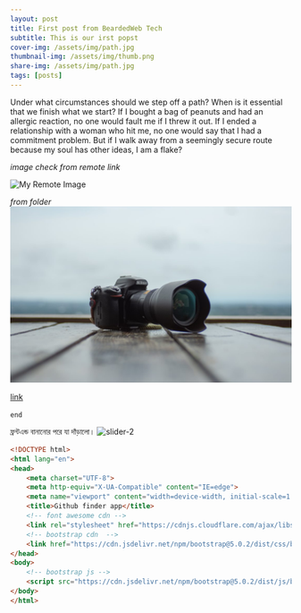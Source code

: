 ```yaml
---
layout: post
title: First post from BeardedWeb Tech
subtitle: This is our irst popst
cover-img: /assets/img/path.jpg
thumbnail-img: /assets/img/thumb.png
share-img: /assets/img/path.jpg
tags: [posts]
---
```


Under what circumstances should we step off a path? When is it essential that we finish what we start? If I bought a bag of peanuts and had an allergic reaction, no one would fault me if I threw it out. If I ended a relationship with a woman who hit me, no one would say that I had a commitment problem. But if I walk away from a seemingly secure route because my soul has other ideas, I am a flake?

_image check from remote link_

![My Remote Image](https://seancdavis.imgix.net/posts/210130/orange--github-image.png?ixlib=js-3.8.0&auto=format%2Ccompress&w=832&s=a2fdfc9ed01e7296d803fc736e2f660a)

_from folder_
![My Remote Image](/assets/img/camera.jpg)

[link](https://beardedwebtech.github.io/2023-09-13-first-post/)

`end`

ফ্রন্টএন্ড বানানোর পরে যা দাঁড়ালো। 
![slider-2](https://github.com/whoafridi/portfolio/assets/35966401/cef00aaf-19d5-4df9-b220-9e23932117af)

```html
<!DOCTYPE html>
<html lang="en">
<head>
    <meta charset="UTF-8">
    <meta http-equiv="X-UA-Compatible" content="IE=edge">
    <meta name="viewport" content="width=device-width, initial-scale=1.0">
    <title>Github finder app</title>
    <!-- font awesome cdn -->
    <link rel="stylesheet" href="https://cdnjs.cloudflare.com/ajax/libs/font-awesome/5.15.3/css/all.min.css" integrity="sha512-iBBXm8fW90+nuLcSKlbmrPcLa0OT92xO1BIsZ+ywDWZCvqsWgccV3gFoRBv0z+8dLJgyAHIhR35VZc2oM/gI1w==" crossorigin="anonymous" referrerpolicy="no-referrer"/>
    <!-- bootstrap cdn  -->
    <link href="https://cdn.jsdelivr.net/npm/bootstrap@5.0.2/dist/css/bootstrap.min.css" rel="stylesheet" integrity="sha384-EVSTQN3/azprG1Anm3QDgpJLIm9Nao0Yz1ztcQTwFspd3yD65VohhpuuCOmLASjC" crossorigin="anonymous">
</head>
<body>
    <!-- bootstrap js -->
    <script src="https://cdn.jsdelivr.net/npm/bootstrap@5.0.2/dist/js/bootstrap.bundle.min.js" integrity="sha384-MrcW6ZMFYlzcLA8Nl+NtUVF0sA7MsXsP1UyJoMp4YLEuNSfAP+JcXn/tWtIaxVXM" crossorigin="anonymous"></script>
</body>
</html>
```